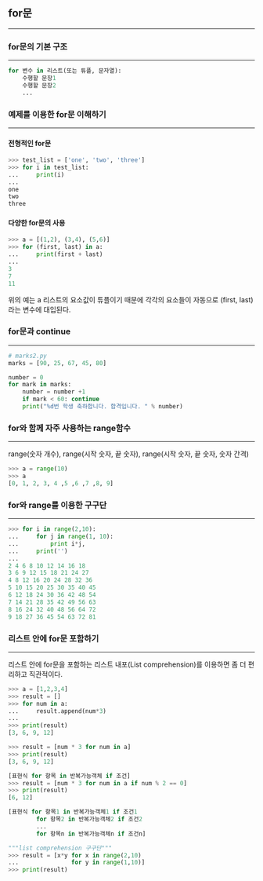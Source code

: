 ## for문
- - -

### for문의 기본 구조
- - -
```python
for 변수 in 리스트(또는 튜플, 문자열):
    수행할 문장1
    수행할 문장2
    ...
```
### 예제를 이용한 for문 이해하기
- - -
#### 전형적인 for문
```python
>>> test_list = ['one', 'two', 'three']
>>> for i in test_list:
...     print(i)
...
one
two
three
```
#### 다양한 for문의 사용
```python
>>> a = [(1,2), (3,4), (5,6)]
>>> for (first, last) in a:
...     print(first + last)
...
3
7
11
```
위의 예는 a 리스트의 요소값이 튜플이기 때문에 각각의 요소들이 자동으로 (first, last)라는 변수에 대입된다.
### for문과 continue
- - -
```python
# marks2.py
marks = [90, 25, 67, 45, 80]

number = 0
for mark in marks:
    number = number +1
    if mark < 60: continue
    print("%d번 학생 축하합니다. 합격입니다. " % number)
```
### for와 함께 자주 사용하는 range함수
- - -
 range(숫자 개수), range(시작 숫자, 끝 숫자),  range(시작 숫자, 끝 숫자, 숫자 간격)
```python
>>> a = range(10)
>>> a
[0, 1, 2, 3, 4 ,5 ,6 ,7 ,8, 9]
```
### for와 range를 이용한 구구단
- - -
```python
>>> for i in range(2,10):
...     for j in range(1, 10):
...         print i*j,
...     print('')
...
2 4 6 8 10 12 14 16 18
3 6 9 12 15 18 21 24 27
4 8 12 16 20 24 28 32 36
5 10 15 20 25 30 35 40 45
6 12 18 24 30 36 42 48 54
7 14 21 28 35 42 49 56 63
8 16 24 32 40 48 56 64 72
9 18 27 36 45 54 63 72 81
```
### 리스트 안에 for문 포함하기
- - -
리스트 안에 for문을 포함하는 리스트 내포(List comprehension)를 이용하면 좀 더 편리하고 직관적이다.
```python
>>> a = [1,2,3,4]
>>> result = []
>>> for num in a:
...     result.append(num*3)
...
>>> print(result)
[3, 6, 9, 12]
```
```python
>>> result = [num * 3 for num in a]
>>> print(result)
[3, 6, 9, 12]
```
```python
[표현식 for 항목 in 반복가능객체 if 조건]
>>> result = [num * 3 for num in a if num % 2 == 0]
>>> print(result)
[6, 12]
```
```python
[표현식 for 항목1 in 반복가능객체1 if 조건1
        for 항목2 in 반복가능객체2 if 조건2
        ...
        for 항목n in 반복가능객체n if 조건n]
```
```python
"""list comprehension 구구단"""
>>> result = [x*y for x in range(2,10)
...               for y in range(1,10)]
>>> print(result)
```
